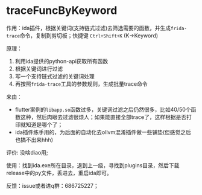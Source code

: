 # traceFuncByKeyword
作用：ida插件，根据关键词(支持链式过滤)去筛选需要的函数，并生成`frida-trace`命令，复制到剪切板；快捷键 `Ctrl+Shift+K` (K->Keyword)

原理：
1. 利用ida提供的python-api获取所有函数
2. 根据关键词进行过滤
3. 写一个支持链式过滤的关键词处理
4. 再按照`frida-trace`工具的参数规则，生成批量trace命令

来由：
- flutter案例的`libapp.so`函数过多，关键词过滤之后仍然很多，比如40/50个函数这种，然后肉眼去过滤很烦人；如果能直接全部trace了，这样根据是否打印就知道是哪个了；
- ida插件练手用的，为后面的自动化去ollvm混淆插件做一些铺垫(但感觉之后也搞不出来hhh)


评价: 没啥diao用;


使用：找到ida.exe所在目录，退到上一级，寻找到plugins目录，然后下载release中的py文件，丢进去，重启ida即可。


反馈：issue或者进q群：686725227；